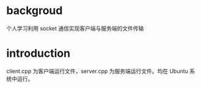 
# backgroud
个人学习利用 socket 通信实现客户端与服务端的文件传输

# introduction
client.cpp 为客户端运行文件，server.cpp 为服务端运行文件。均在 Ubuntu 系统中运行。

